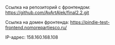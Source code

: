 Ссылка на репозиторий с фронтендом: https://github.com/AvArtAlek/final2.2.git

Ссылка на домен фронтенда: https://pindie-test-frontend.nomorepartiesco.ru/

IP-адрес: 158.160.168.108